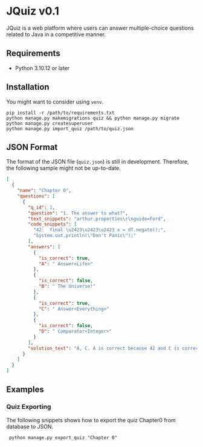 # JQuiz v0.1

JQuiz is a web platform where users can answer multiple-choice questions related to Java in a competitive manner.

## Requirements

- Python 3.10.12 or later

## Installation

You might want to consider using `venv`.

```shell
pip install -r /path/to/requirements.txt
python manage.py makemigrations quiz && python manage.py migrate
python manage.py createsuperuser
python manage.py import_quiz /path/to/quiz.json 
```

## JSON Format

The format of the JSON file (`quiz.json`) is still in development. Therefore, the following sample might not be up-to-date.

```json
[
  {
    "name": "Chapter 0",
    "questions": [
      {
        "q_id": 1,
        "question": "1. The answer to what?",
        "text_snippets": "arthur.properties\r\nguide=Ford",
        "code_snippets": [
          "42:  final \u2423\u2423\u2423 x = dT.negate();",
          "System.out.println(\"Don't Panic\");"
        ],
        "answers": [
          {
            "is_correct": true,
            "A": " Answer<Life>"
          },
          {
            "is_correct": false,
            "B": " The Universe!"
          },
          {
            "is_correct": true,
            "C": " Answer<Everything>"
          },
          {
            "is_correct": false,
            "D": " Comparator<Integer>"
          }
        ],
        "solution_text": "A, C. A is correct because 42 and C is correct because 42."
      }
    ]
  }
]
```

## Examples

### Quiz Exporting

The following snippets shows how to export the quiz Chapter0 from database to JSON.

``` shell
 python manage.py export_quiz "Chapter 0"
```
